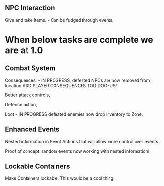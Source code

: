 NPC Interaction
---

Give and take items. - Can be fudged through events.

When below tasks are complete we are at 1.0
===

Combat System
---

Consequences, - IN PROGRESS, defeated NPCs are now removed from location ADD PLAYER CONSEQUENCES TOO DOOFUS!

Better attack controls,

Defence action,

Loot - IN PROGRESS defeated enemies now drop inventory to Zone.

Enhanced Events
---

Nested information in Event Actions that will allow more control over events.

Proof of concept: random events now working with nested information!

Lockable Containers
---

Make Containers lockable. This would be a cool thing.
